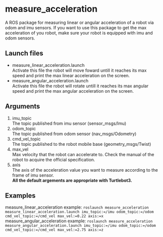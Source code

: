 # measure_acceleration
A ROS package for measuring linear or angular acceleration of a robot via odom and imu sensors. If you want to use this package to get the max acceleration of you robot, make sure your robot is equipped with imu and odom sensors.
## Launch files
* measure_linear_acceleration.launch  
Activate this file the robot will move foward untill it reaches its max speed and print the max linear acceleration on the screen.
* measure_angular_acceleration.launch  
Activate this file the robot will rotate untill it reaches its max angular speed and print the max angular acceleration on the screen.
## Arguments
1. imu_topic  
The topic published from imu sensor (sensor_msgs/Imu)
2. odom_topic  
The topic published from odom sensor (nav_msgs/Odometry)
3. cmd_vel_topic  
The topic published to the robot mobile base (geometry_msgs/Twist)
4. max_vel  
Max velocity that the robot can accelerate to. Check the manual of the robot to acquire the official specification.
5. axis  
The axis of the acceleration value you want to measure according to the frame of imu sensor.  
__All the default argements are appropriate with Turtlebot3.__  
## Examples
measure_linear_acceleration example: `roslaunch measure_acceleration measure_linear_acceleration.launch imu_topic:=/imu odom_topic:=/odom cmd_vel_topic:=/cmd_vel max_vel:=0.22 axis:=x`  
measure_angular_acceleration example: `roslaunch measure_acceleration measure_angular_acceleration.launch imu_topic:=/imu odom_topic:=/odom cmd_vel_topic:=/cmd_vel max_vel:=2.75 axis:=z`  